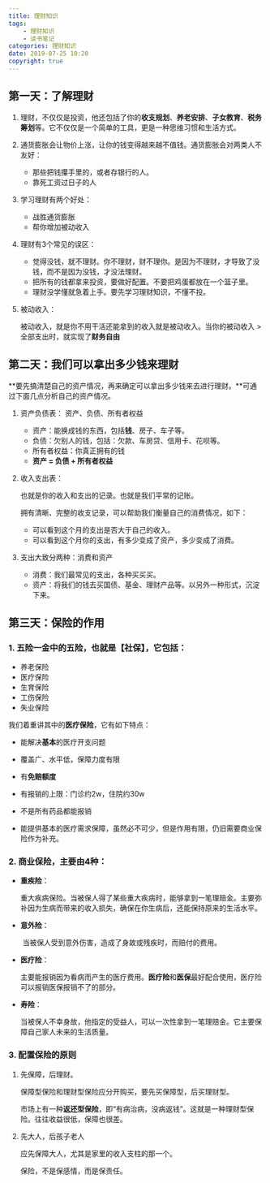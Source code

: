 ```yaml
---
title: 理财知识
tags: 
    - 理财知识
    - 读书笔记
categories: 理财知识
date: 2019-07-25 10:20
copyright: true
---
```




## 第一天：了解理财

1. 理财，不仅仅是投资，他还包括了你的**收支规划**、**养老安排**、**子女教育**、**税务筹划**等。它不仅仅是一个简单的工具，更是一种思维习惯和生活方式。

2. 通货膨胀会让物价上涨，让你的钱变得越来越不值钱。通货膨胀会对两类人不友好：

   - 那些把钱攥手里的，或者存银行的人。
   - 靠死工资过日子的人

3. 学习理财有两个好处：

   - 战胜通货膨胀
   - 帮你增加被动收入

4. 理财有3个常见的误区：

   - 觉得没钱，就不理财。你不理财，财不理你。是因为不理财，才导致了没钱，而不是因为没钱，才没法理财。
   - 把所有的钱都拿来投资，要做好配置。不要把鸡蛋都放在一个篮子里。
   - 理财没学懂就急着上手。要先学习理财知识，不懂不投。

5. 被动收入：

   被动收入，就是你不用干活还能拿到的收入就是被动收入。当你的被动收入 > 全部支出时，就实现了**财务自由**



## 第二天：我们可以拿出多少钱来理财

**要先搞清楚自己的资产情况，再来确定可以拿出多少钱来去进行理财。**可通过下面几点分析自己的资产情况。

1. 资产负债表： 资产、负债、所有者权益

   - 资产：能换成钱的东西，包括**钱**、房子、车子等。
   - 负债：欠别人的钱，包括：欠款、车房贷、信用卡、花呗等。
   - 所有者权益：你真正拥有的钱
   - **资产 = 负债 + 所有者权益**

2. 收入支出表：

   也就是你的收入和支出的记录。也就是我们平常的记账。

   拥有清晰、完整的收支记录，可以帮助我们衡量自己的消费情况，如下：

   - 可以看到这个月的支出是否大于自己的收入。
   - 可以看到这个月你的支出，有多少变成了资产，多少变成了消费。

3. 支出大致分两种：消费和资产

   - 消费：我们最常见的支出，各种买买买。
   - 资产：将我们的钱去买国债、基金、理财产品等。以另外一种形式，沉淀下来。



## 第三天：保险的作用

### 1. 五险一金中的**五险**，也就是【社保】，它包括：

- 养老保险
- 医疗保险
- 生育保险
- 工伤保险
- 失业保险

我们着重讲其中的**医疗保险**，它有如下特点：

- 能解决**基本**的医疗开支问题
- 覆盖广、水平低，保障力度有限
- 有**免赔额度**
- 有报销的上限：门诊约2w，住院约30w
- 不是所有药品都能报销

- 能提供基本的医疗需求保障，虽然必不可少，但是作用有限，仍旧需要商业保险作为补充。

### 2. 商业保险，主要由4种：

- **重疾险**：

  ​	重大疾病保险。当被保人得了某些重大疾病时，能够拿到一笔理赔金。主要弥补因为生病而带来的收入损失，确保在你生病后，还能保持原来的生活水平。

- **意外险**：

  ​	当被保人受到意外伤害，造成了身故或残疾时，而赔付的费用。

- **医疗险**：

  ​	主要能报销因为看病而产生的医疗费用。**医疗险**和**医保**最好配合使用，医疗险可以报销医保报销不了的部分。

- **寿险**：

  ​	当被保人不幸身故，他指定的受益人，可以一次性拿到一笔理赔金。它主要保障自己家人未来的生活质量。

### 3. 配置保险的原则

1. 先保障，后理财。

   保障型保险和理财型保险应分开购买，要先买保障型，后买理财型。

   市场上有一种**返还型保险**，即“有病治病，没病返钱”。这就是一种理财型保险。往往收益很低，保障也很差。

2. 先大人，后孩子老人

   应先保障大人，尤其是家里的收入支柱的那一个。

   保险，不是保感情，而是保责任。







